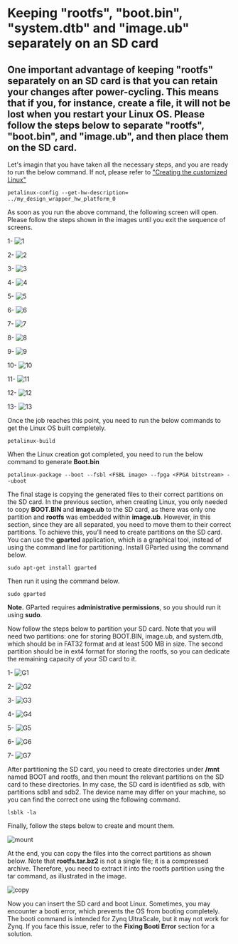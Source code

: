 # Keeping "rootfs", "boot.bin", "system.dtb" and "image.ub" separately on an SD card

## One important advantage of keeping "rootfs" separately on an SD card is that you can retain your changes after power-cycling. This means that if you, for instance, create a file, it will not be lost when you restart your Linux OS. Please follow the steps below to separate "rootfs", "boot.bin", and "image.ub", and then place them on the SD card.

Let's imagin that you have taken all the necessary steps, and you are ready to run the below command. If not, please refer to ["Creating the customized Linux"](https://github.com/Saeed1362/ZYNQ-Linux/blob/main/README.md)

```
petalinux-config --get-hw-description= ../my_design_wrapper_hw_platform_0
```

As soon as you run the above command, the following screen will open. Please follow the steps shown in the images until you exit the sequence of screens.

1-
![1](https://github.com/Saeed1362/ZYNQ-Linux/blob/main/images/Linux_setA1.jpg)

2-
![2](https://github.com/Saeed1362/ZYNQ-Linux/blob/main/images/Linux_setA2.jpg)

3-
![3](https://github.com/Saeed1362/ZYNQ-Linux/blob/main/images/Linux_setA3.jpg)

4-
![4](https://github.com/Saeed1362/ZYNQ-Linux/blob/main/images/Linux_set1.jpg)

5-
![5](https://github.com/Saeed1362/ZYNQ-Linux/blob/main/images/Linux_set2.jpg)

6-
![6](https://github.com/Saeed1362/ZYNQ-Linux/blob/main/images/Linux_set3.jpg)

7-
![7](https://github.com/Saeed1362/ZYNQ-Linux/blob/main/images/Linux_set4.jpg)

8-
![8](https://github.com/Saeed1362/ZYNQ-Linux/blob/main/images/Linux_set5.jpg)

9-
![9](https://github.com/Saeed1362/ZYNQ-Linux/blob/main/images/Linux_set6.jpg)

10-
![10](https://github.com/Saeed1362/ZYNQ-Linux/blob/main/images/Linux_set7.jpg)

11-
![11](https://github.com/Saeed1362/ZYNQ-Linux/blob/main/images/Linux_set8.jpg)

12-
![12](https://github.com/Saeed1362/ZYNQ-Linux/blob/main/images/Linux_set9.jpg)

13-
![13](https://github.com/Saeed1362/ZYNQ-Linux/blob/main/images/Linux_set10.jpg)

Once the job reaches this point, you need to run the below commands to get the Linux OS built completely.

```
petalinux-build
```

When the Linux creation got completed, you need to run the below command to generate **Boot.bin**
```
petalinux-package --boot --fsbl <FSBL image> --fpga <FPGA bitstream> --uboot
```

The final stage is copying the generated files to their correct partitions on the SD card. In the previous section, when creating Linux, you only needed to copy **BOOT.BIN** and **image.ub** to the SD card, as there was only one partition and **rootfs** was embedded within **image.ub**. However, in this section, since they are all separated, you need to move them to their correct partitions. To achieve this, you’ll need to create partitions on the SD card. You can use the **gparted** application, which is a graphical tool, instead of using the command line for partitioning.
Install GParted using the command below.

```
sudo apt-get install gparted
```

Then run it using the command below.

```
sudo gparted
```
**Note.** GParted requires **administrative permissions**, so you should run it using **sudo**.

Now follow the steps below to partition your SD card. Note that you will need two partitions: one for storing BOOT.BIN, image.ub, and system.dtb, which should be in FAT32 format and at least 500 MB in size. The second partition should be in ext4 format for storing the rootfs, so you can dedicate the remaining capacity of your SD card to it.

1-
![G1](https://github.com/Saeed1362/ZYNQ-Linux/blob/main/images/Linux_setA6.jpg)

2-
![G2](https://github.com/Saeed1362/ZYNQ-Linux/blob/main/images/Linux_setA7.jpg)

3-
![G3](https://github.com/Saeed1362/ZYNQ-Linux/blob/main/images/Linux_setA8.jpg)

4-
![G4](https://github.com/Saeed1362/ZYNQ-Linux/blob/main/images/Linux_setA9.jpg)

5-
![G5](https://github.com/Saeed1362/ZYNQ-Linux/blob/main/images/Linux_setA10.jpg)

6-
![G6](https://github.com/Saeed1362/ZYNQ-Linux/blob/main/images/Linux_setA11.jpg)

7-
![G7](https://github.com/Saeed1362/ZYNQ-Linux/blob/main/images/Linux_setA12.jpg)

After partitioning the SD card, you need to create directories under **/mnt** named BOOT and rootfs, and then mount the relevant partitions on the SD card to these directories. In my case, the SD card is identified as sdb, with partitions sdb1 and sdb2. The device name may differ on your machine, so you can find the correct one using the following command.

```
lsblk -la
```
Finally, follow the steps below to create and mount them.

![mount](https://github.com/Saeed1362/ZYNQ-Linux/blob/main/images/Linux_setA13.jpg)

At the end, you can copy the files into the correct partitions as shown below. Note that **rootfs.tar.bz2** is not a single file; it is a compressed archive. Therefore, you need to extract it into the rootfs partition using the tar command, as illustrated in the image.

![copy](https://github.com/Saeed1362/ZYNQ-Linux/blob/main/images/Linux_setA14.jpg)

Now you can insert the SD card and boot Linux. Sometimes, you may encounter a booti error, which prevents the OS from booting completely. The booti command is intended for Zynq UltraScale, but it may not work for Zynq. If you face this issue, refer to the **Fixing Booti Error** section for a solution.

